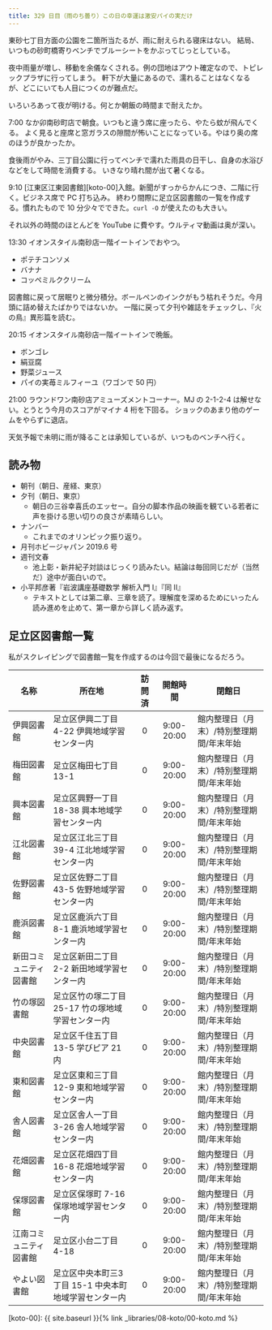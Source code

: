 ```yaml
---
title: 329 日目（雨のち曇り）この日の幸運は激安パイの実だけ
---
```


東砂七丁目方面の公園を二箇所当たるが、雨に耐えられる寝床はない。
結局、いつもの砂町橋寄りベンチでブルーシートをかぶってじっとしている。

夜中雨量が増し、移動を余儀なくされる。例の団地はアウト確定なので、トピレックプラザに行ってしまう。
軒下が大量にあるので、濡れることはなくなるが、どこにいても人目につくのが難点だ。

いろいろあって夜が明ける。何とか朝飯の時間まで耐えたか。

7:00 なか卯南砂町店で朝食。いつもと違う席に座ったら、やたら蚊が飛んでくる。
よく見ると座席と窓ガラスの隙間が怖いことになっている。やはり奥の席のほうが良かったか。

食後雨がやみ、三丁目公園に行ってベンチで濡れた雨具の日干し、自身の水浴びなどをして時間を消費する。
いきなり晴れ間が出て暑くなる。

9:10 [江東区江東図書館][koto-00]入館。新聞がすっからかんにつき、二階に行く。ビジネス席で PC 打ち込み。
終わり間際に足立区図書館の一覧を作成する。慣れたもので 10 分少々でできた。`curl -O` が使えたのも大きい。

それ以外の時間のほとんどを YouTube に費やす。ウルティマ動画は奥が深い。

13:30 イオンスタイル南砂店一階イートインでおやつ。

* ポテチコンソメ
* バナナ
* コッペミルククリーム

図書館に戻って居眠りと微分積分。ボールペンのインクがもう枯れそうだ。今月頭に詰め替えたばかりではないか。
一階に戻って夕刊や雑誌をチェックし、『火の鳥』異形篇を読む。

20:15 イオンスタイル南砂店一階イートインで晩飯。

* ボンゴレ
* 絹豆腐
* 野菜ジュース
* パイの実苺ミルフィーユ（ワゴンで 50 円）

21:00 ラウンドワン南砂店アミューズメントコーナー。MJ の 2-1-2-4 は解せない。とうとう今月のスコアがマイナ 4 桁を下回る。
ショックのあまり他のゲームをやらずに退店。

天気予報で未明に雨が降ることは承知しているが、いつものベンチへ行く。

## 読み物

* 朝刊（朝日、産経、東京）
* 夕刊（朝日、東京）
  * 朝日の三谷幸喜氏のエッセー。自分の脚本作品の映画を観ている若者に声を掛ける思い切りの良さが素晴らしい。
* ナンバー
  * これまでのオリンピック振り返り。
* 月刊ホビージャパン 2019.6 号
* 週刊文春
  * 池上彰・新井紀子対談はじっくり読みたい。結論は毎回同じだが（当然だ）途中が面白いので。
* 小平邦彦著『岩波講座基礎数学 解析入門 I』『同 II』
  * テキストとしては第二章、三章を読了。理解度を深めるためにいったん読み進めを止めて、第一章から詳しく読み返す。

## 足立区図書館一覧

私がスクレイピングで図書館一覧を作成するのは今回で最後になるだろう。

| 名称                   | 所在地                                                | 訪問済 | 開館時間   | 閉館日                                   |
| ---------------------- | ----------------------------------------------------- | :----: |:----------:| ---------------------------------------- |
| 伊興図書館             | 足立区伊興二丁目 4-22 伊興地域学習センター内          |   0    | 9:00-20:00 | 館内整理日（月末）/特別整理期間/年末年始 |
| 梅田図書館             | 足立区梅田七丁目 13-1                                 |   0    | 9:00-20:00 | 館内整理日（月末）/特別整理期間/年末年始 |
| 興本図書館             | 足立区興野一丁目 18-38 興本地域学習センター内         |   0    | 9:00-20:00 | 館内整理日（月末）/特別整理期間/年末年始 |
| 江北図書館             | 足立区江北三丁目 39-4 江北地域学習センター内          |   0    | 9:00-20:00 | 館内整理日（月末）/特別整理期間/年末年始 |
| 佐野図書館             | 足立区佐野二丁目 43-5 佐野地域学習センター内          |   0    | 9:00-20:00 | 館内整理日（月末）/特別整理期間/年末年始 |
| 鹿浜図書館             | 足立区鹿浜六丁目 8-1 鹿浜地域学習センター内           |   0    | 9:00-20:00 | 館内整理日（月末）/特別整理期間/年末年始 |
| 新田コミュニティ図書館 | 足立区新田二丁目 2-2 新田地域学習センター内           |   0    | 9:00-20:00 | 館内整理日（月末）/特別整理期間/年末年始 |
| 竹の塚図書館           | 足立区竹の塚二丁目 25-17 竹の塚地域学習センター内     |   0    | 9:00-20:00 | 館内整理日（月末）/特別整理期間/年末年始 |
| 中央図書館             | 足立区千住五丁目 13-5 学びピア 21 内                  |   0    | 9:00-20:00 | 館内整理日（月末）/特別整理期間/年末年始 |
| 東和図書館             | 足立区東和三丁目 12-9 東和地域学習センター内          |   0    | 9:00-20:00 | 館内整理日（月末）/特別整理期間/年末年始 |
| 舎人図書館             | 足立区舎人一丁目 3-26 舎人地域学習センター内          |   0    | 9:00-20:00 | 館内整理日（月末）/特別整理期間/年末年始 |
| 花畑図書館             | 足立区花畑四丁目 16-8 花畑地域学習センター内          |   0    | 9:00-20:00 | 館内整理日（月末）/特別整理期間/年末年始 |
| 保塚図書館             | 足立区保塚町 7-16 保塚地域学習センター内              |   0    | 9:00-20:00 | 館内整理日（月末）/特別整理期間/年末年始 |
| 江南コミュニティ図書館 | 足立区小台二丁目 4-18                                 |   0    | 9:00-20:00 | 館内整理日（月末）/特別整理期間/年末年始 |
| やよい図書館           | 足立区中央本町三3丁目 15-1 中央本町地域学習センター内 |   0    | 9:00-20:00 | 館内整理日（月末）/特別整理期間/年末年始 |

[koto-00]: {{ site.baseurl }}{% link _libraries/08-koto/00-koto.md %}

